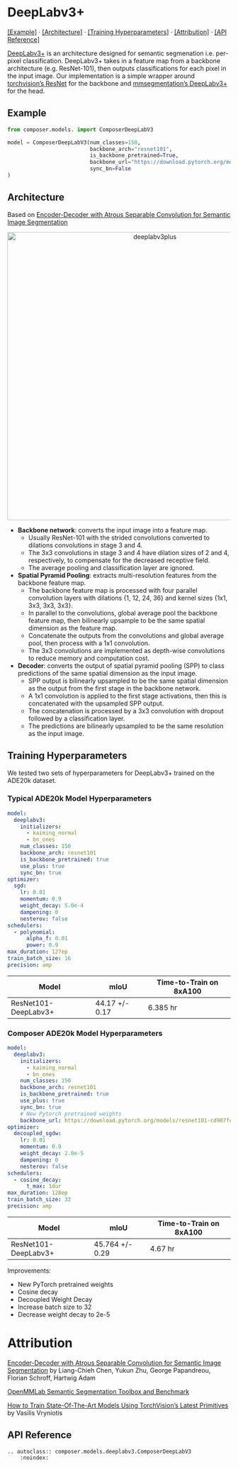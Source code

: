 # DeepLabv3+
[\[Example\]](#example) &middot; [\[Architecture\]](#architecture) &middot; [\[Training Hyperparameters\]](#training-hyperparameters) &middot; [\[Attribution\]](#attribution) &middot; [\[API Reference\]](#api-reference)

[DeepLabv3+](https://arxiv.org/abs/1802.02611) is an architecture designed for semantic segmenation i.e. per-pixel classification. DeepLabv3+ takes in a feature map from a backbone architecture (e.g. ResNet-101), then outputs classifications for each pixel in the input image. Our implementation is a simple wrapper around [torchvision’s ResNet](https://pytorch.org/vision/stable/models.html#id10) for the backbone and [mmsegmentation’s DeepLabv3+](https://github.com/open-mmlab/mmsegmentation/tree/master/configs/deeplabv3plus) for the head.

## Example

```python
from composer.models. import ComposerDeepLabV3

model = ComposerDeepLabV3(num_classes=150,
                          backbone_arch="resnet101",
                          is_backbone_pretrained=True,
                          backbone_url="https://download.pytorch.org/models/resnet101-cd907fc2.pth",
                          sync_bn=False
)
```

## Architecture

Based on [Encoder-Decoder with Atrous Separable Convolution for Semantic Image Segmentation](https://arxiv.org/abs/1802.02611)

<div align=center>
<img src="https://storage.googleapis.com/docs.mosaicml.com/images/models/deeplabv3_v2.png" alt="deeplabv3plus" width="650">
</div>


- **Backbone network**: converts the input image into a feature map.
    * Usually ResNet-101 with the strided convolutions converted to dilations convolutions in stage 3 and 4.
    * The 3x3 convolutions in stage 3 and 4 have dilation sizes of 2 and 4, respectively, to compensate for the decreased receptive field.
    * The average pooling and classification layer are ignored.
- **Spatial Pyramid Pooling**: extracts multi-resolution features from the backbone feature map.
    * The backbone feature map is processed with four parallel convolution layers with dilations {1, 12, 24, 36} and kernel sizes {1x1, 3x3, 3x3, 3x3}.
    * In parallel to the convolutions, global average pool the backbone feature map, then bilinearly upsample to be the same spatial dimension as the feature map.
    * Concatenate the outputs from the convolutions and global average pool, then process with a 1x1 convolution.
    * The 3x3 convolutions are implemented as depth-wise convolutions to reduce memory and computation cost.
- **Decoder**: converts the output of spatial pyramid pooling (SPP) to class predictions of the same spatial dimension as the input image.
    * SPP output is bilinearly upsampled to be the same spatial dimension as the output from the first stage in the backbone network.
    * A 1x1 convolution is applied to the first stage activations, then this is concatenated with the upsampled SPP output.
    * The concatenation is processed by a 3x3 convolution with dropout followed by a classification layer.
    * The predictions are bilinearly upsampled to be the same resolution as the input image.

## Training Hyperparameters

We tested two sets of hyperparameters for DeepLabv3+ trained on the ADE20k dataset.

### Typical ADE20k Model Hyperparameters

```yaml
model:
  deeplabv3:
    initializers:
      - kaiming_normal
      - bn_ones
    num_classes: 150
    backbone_arch: resnet101
    is_backbone_pretrained: true
    use_plus: true
    sync_bn: true
optimizer:
  sgd:
    lr: 0.01
    momentum: 0.9
    weight_decay: 5.0e-4
    dampening: 0
    nesterov: false
schedulers:
  - polynomial:
      alpha_f: 0.01
      power: 0.9
max_duration: 127ep
train_batch_size: 16
precision: amp
```

| Model | mIoU | Time-to-Train on 8xA100 |
| --- | --- | --- |
| ResNet101-DeepLabv3+ | 44.17 +/- 0.17 | 6.385 hr |

### Composer ADE20k Model Hyperparameters

```yaml
model:
  deeplabv3:
    initializers:
      - kaiming_normal
      - bn_ones
    num_classes: 150
    backbone_arch: resnet101
    is_backbone_pretrained: true
    use_plus: true
    sync_bn: true
    # New Pytorch pretrained weights
    backbone_url: https://download.pytorch.org/models/resnet101-cd907fc2.pth
optimizer:
  decoupled_sgdw:
    lr: 0.01
    momentum: 0.9
    weight_decay: 2.0e-5
    dampening: 0
    nesterov: false
schedulers:
  - cosine_decay:
      t_max: 1dur
max_duration: 128ep
train_batch_size: 32
precision: amp
```

| Model | mIoU | Time-to-Train on 8xA100 |
| --- | --- | --- |
| ResNet101-DeepLabv3+ | 45.764 +/- 0.29 | 4.67 hr |

Improvements:

- New PyTorch pretrained weights
- Cosine decay
- Decoupled Weight Decay
- Increase batch size to 32
- Decrease weight decay to 2e-5

# Attribution

[Encoder-Decoder with Atrous Separable Convolution for Semantic Image Segmentation](https://arxiv.org/abs/1802.02611) by Liang-Chieh Chen, Yukun Zhu, George Papandreou, Florian Schroff, Hartwig Adam

[OpenMMLab Semantic Segmentation Toolbox and Benchmark](https://github.com/open-mmlab/mmsegmentation)

[How to Train State-Of-The-Art Models Using TorchVision’s Latest Primitives](https://pytorch.org/blog/how-to-train-state-of-the-art-models-using-torchvision-latest-primitives/) by Vasilis Vryniotis

## API Reference

```{eval-rst}
.. autoclass:: composer.models.deeplabv3.ComposerDeepLabV3
    :noindex:
```
